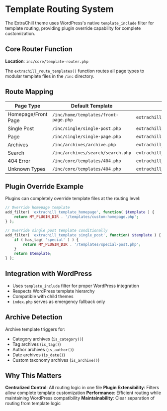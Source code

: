 # Template Routing System

The ExtraChill theme uses WordPress's native `template_include` filter for template routing, providing plugin override capability for complete customization.

## Core Router Function

**Location**: `inc/core/template-router.php`

The `extrachill_route_templates()` function routes all page types to modular template files in the `/inc` directory.

## Route Mapping

| Page Type | Default Template | Filter Hook |
|-----------|-----------------|-------------|
| Homepage/Front Page | `/inc/home/templates/front-page.php` | `extrachill_template_homepage` |
| Single Post | `/inc/single/single-post.php` | `extrachill_template_single_post` |
| Page | `/inc/single/single-page.php` | `extrachill_template_page` |
| Archives | `/inc/archives/archive.php` | `extrachill_template_archive` |
| Search | `/inc/archives/search/search.php` | `extrachill_template_search` |
| 404 Error | `/inc/core/templates/404.php` | `extrachill_template_404` |
| Unknown Types | `/inc/core/templates/404.php` | `extrachill_template_fallback` |

## Plugin Override Example

Plugins can completely override template files at the routing level:

```php
// Override homepage template
add_filter( 'extrachill_template_homepage', function( $template ) {
    return MY_PLUGIN_DIR . '/templates/custom-homepage.php';
} );

// Override single post template conditionally
add_filter( 'extrachill_template_single_post', function( $template ) {
    if ( has_tag( 'special' ) ) {
        return MY_PLUGIN_DIR . '/templates/special-post.php';
    }
    return $template;
} );
```

## Integration with WordPress

- Uses `template_include` filter for proper WordPress integration
- Respects WordPress template hierarchy
- Compatible with child themes
- `index.php` serves as emergency fallback only

## Archive Detection

Archive template triggers for:
- Category archives (`is_category()`)
- Tag archives (`is_tag()`)
- Author archives (`is_author()`)
- Date archives (`is_date()`)
- Custom taxonomy archives (`is_archive()`)

## Why This Matters

**Centralized Control**: All routing logic in one file
**Plugin Extensibility**: Filters allow complete template customization
**Performance**: Efficient routing while maintaining WordPress compatibility
**Maintainability**: Clear separation of routing from template logic
